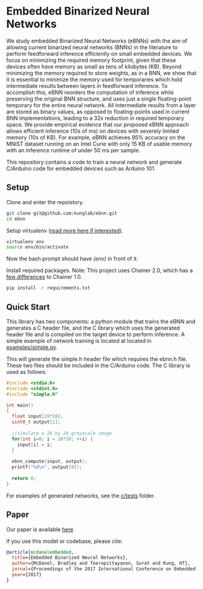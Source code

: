 # Embedded Binarized Neural Networks
    
We study embedded Binarized Neural Networks (eBNNs) with the aim of allowing current binarized neural networks (BNNs) in the literature to perform feedforward inference efficiently on small embedded devices. We focus on minimizing the required memory footprint, given that these devices often have memory as small as tens of kilobytes (KB). Beyond minimizing the memory required to store weights, as in a BNN, we show that it is essential to minimize the memory used for temporaries which hold intermediate results between layers in feedforward inference. To accomplish this, eBNN reorders the computation of inference while preserving the original BNN structure, and uses just a single floating-point temporary for the entire neural network. All intermediate results from a layer are stored as binary values, as opposed to floating-points used in current BNN implementations, leading to a 32x reduction in required temporary space. We provide empirical evidence that our proposed eBNN approach allows efficient inference (10s of ms) on devices with severely limited memory (10s of KB). For example, eBNN achieves 95% accuracy on the MNIST dataset running on an Intel Curie with only 15 KB of usable memory with an inference runtime of under 50 ms per sample.

This repository contains a code to train a neural network and generate C/Arduino code for embedded devices such as Arduino 101. 

## Setup
Clone and enter the repoistory.
```bash
git clone git@github.com:kunglab/ebnn.git
cd ebnn
```
Setup virtualenv ([read more here if interested](http://python-guide-pt-br.readthedocs.io/en/latest/dev/virtualenvs/)).
```bash
virtualenv env
source env/bin/activate
```
Now the bash prompt should have *(env)* in front of it. 

Install required packages. Note: This project uses Chainer 2.0, which has a [few differences](http://docs.chainer.org/en/stable/upgrade.html) to Chainer 1.0.
```bash
pip install -r requirements.txt
```

## Quick Start
This library has two components: a python module that trains the eBNN and generates a C header file, and the C library which uses the generated header file and is compiled on the target device to perform inference. A simple example of network training is located at located in [examples/simple.py](https://github.com/kunglab/ebnn/blob/master/examples/simple.py).

This will generate the simple.h header file which requires the ebnn.h file. These two files should be included in the C/Arduino code. The C library is used as follows: 

```c
#include <stdio.h>
#include <stdint.h>
#include "simple.h"

int main()
{
  float input[28*28];
  uint8_t output[1];
   
  //simulate a 28 by 28 greyscale image
  for(int i=0; i < 28*28; ++i) {
    input[i] = i;
  }
    
  ebnn_compute(input, output);
  printf("%d\n", output[0]);
   
  return 0;
}
```

For examples of generated networks, see the [c/tests](https://github.com/kunglab/ebnn/tree/master/c/tests) folder.

## Paper

Our paper is available [here](http://www.eecs.harvard.edu/~htk/publication/2017-ewsn-mcdanel-teerapittayanon-kung.pdf)

If you use this model or codebase, please cite:
```bibtex
@article{mcdanelembedded,
  title={Embedded Binarized Neural Networks},
  author={McDanel, Bradley and Teerapittayanon, Surat and Kung, HT},
  jornal={Proceedings of the 2017 International Conference on Embedded Wireless Systems and Networks},
  year={2017}
}
```
